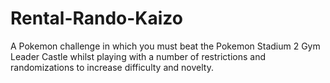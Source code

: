# Rental-Rando-Kaizo
A Pokemon challenge in which you must beat the Pokemon Stadium 2 Gym Leader Castle whilst playing with a number of restrictions and randomizations to increase difficulty and novelty. 
